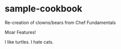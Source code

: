 # sample-cookbook

Re-creation of clowns/bears from Chef Fundamentals

Moar Features!

I like turtles.
I hate cats.